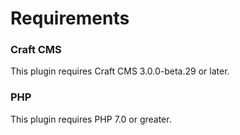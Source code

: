 # Requirements

### Craft CMS

This plugin requires Craft CMS 3.0.0-beta.29 or later.

### PHP

This plugin requires PHP 7.0 or greater.